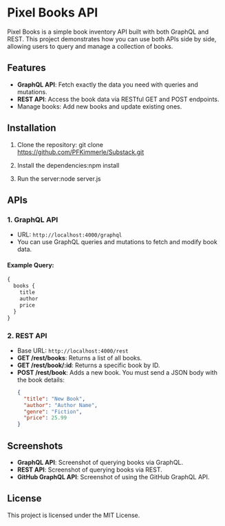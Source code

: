 # Pixel Books API

Pixel Books is a simple book inventory API built with both GraphQL and REST. This project demonstrates how you can use both APIs side by side, allowing users to query and manage a collection of books. 

## Features

- **GraphQL API**: Fetch exactly the data you need with queries and mutations.
- **REST API**: Access the book data via RESTful GET and POST endpoints.
- Manage books: Add new books and update existing ones.

## Installation

1. Clone the repository: git clone https://github.com/PFKimmerle/Substack.git 

2. Install the dependencies:npm install

3. Run the server:node server.js

## APIs

### 1. **GraphQL API**
   - URL: `http://localhost:4000/graphql`
   - You can use GraphQL queries and mutations to fetch and modify book data.

#### Example Query:
```graphql
{
  books {
    title
    author
    price
  }
}
```

### 2. **REST API**
   - Base URL: `http://localhost:4000/rest`
   - **GET /rest/books**: Returns a list of all books.
   - **GET /rest/book/:id**: Returns a specific book by ID.
   - **POST /rest/book**: Adds a new book. You must send a JSON body with the book details:
     ```json
     {
       "title": "New Book",
       "author": "Author Name",
       "genre": "Fiction",
       "price": 25.99
     }
     ```

## Screenshots

- **GraphQL API**: Screenshot of querying books via GraphQL.
- **REST API**: Screenshot of querying books via REST.
- **GitHub GraphQL API**: Screenshot of using the GitHub GraphQL API.

## License

This project is licensed under the MIT License. 
